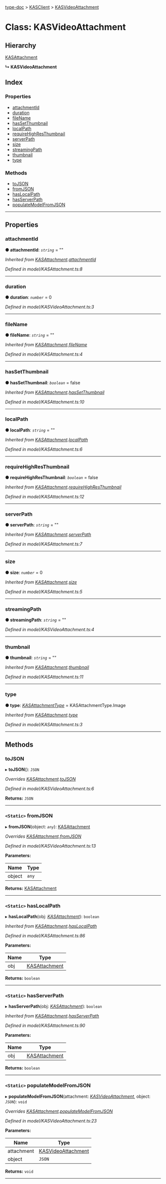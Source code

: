 [type-doc](../README.md) > [KASClient](../modules/kasclient.md) > [KASVideoAttachment](../classes/kasclient.kasvideoattachment.md)

# Class: KASVideoAttachment

## Hierarchy

 [KASAttachment](kasclient.kasattachment.md)

**↳ KASVideoAttachment**

## Index

### Properties

* [attachmentId](kasclient.kasvideoattachment.md#attachmentid)
* [duration](kasclient.kasvideoattachment.md#duration)
* [fileName](kasclient.kasvideoattachment.md#filename)
* [hasSetThumbnail](kasclient.kasvideoattachment.md#hassetthumbnail)
* [localPath](kasclient.kasvideoattachment.md#localpath)
* [requireHighResThumbnail](kasclient.kasvideoattachment.md#requirehighresthumbnail)
* [serverPath](kasclient.kasvideoattachment.md#serverpath)
* [size](kasclient.kasvideoattachment.md#size)
* [streamingPath](kasclient.kasvideoattachment.md#streamingpath)
* [thumbnail](kasclient.kasvideoattachment.md#thumbnail)
* [type](kasclient.kasvideoattachment.md#type)

### Methods

* [toJSON](kasclient.kasvideoattachment.md#tojson)
* [fromJSON](kasclient.kasvideoattachment.md#fromjson)
* [hasLocalPath](kasclient.kasvideoattachment.md#haslocalpath)
* [hasServerPath](kasclient.kasvideoattachment.md#hasserverpath)
* [populateModelFromJSON](kasclient.kasvideoattachment.md#populatemodelfromjson)

---

## Properties

<a id="attachmentid"></a>

###  attachmentId

**● attachmentId**: *`string`* = ""

*Inherited from [KASAttachment](kasclient.kasattachment.md).[attachmentId](kasclient.kasattachment.md#attachmentid)*

*Defined in model/KASAttachment.ts:8*

___
<a id="duration"></a>

###  duration

**● duration**: *`number`* = 0

*Defined in model/KASVideoAttachment.ts:3*

___
<a id="filename"></a>

###  fileName

**● fileName**: *`string`* = ""

*Inherited from [KASAttachment](kasclient.kasattachment.md).[fileName](kasclient.kasattachment.md#filename)*

*Defined in model/KASAttachment.ts:4*

___
<a id="hassetthumbnail"></a>

###  hasSetThumbnail

**● hasSetThumbnail**: *`boolean`* = false

*Inherited from [KASAttachment](kasclient.kasattachment.md).[hasSetThumbnail](kasclient.kasattachment.md#hassetthumbnail)*

*Defined in model/KASAttachment.ts:10*

___
<a id="localpath"></a>

###  localPath

**● localPath**: *`string`* = ""

*Inherited from [KASAttachment](kasclient.kasattachment.md).[localPath](kasclient.kasattachment.md#localpath)*

*Defined in model/KASAttachment.ts:6*

___
<a id="requirehighresthumbnail"></a>

###  requireHighResThumbnail

**● requireHighResThumbnail**: *`boolean`* = false

*Inherited from [KASAttachment](kasclient.kasattachment.md).[requireHighResThumbnail](kasclient.kasattachment.md#requirehighresthumbnail)*

*Defined in model/KASAttachment.ts:12*

___
<a id="serverpath"></a>

###  serverPath

**● serverPath**: *`string`* = ""

*Inherited from [KASAttachment](kasclient.kasattachment.md).[serverPath](kasclient.kasattachment.md#serverpath)*

*Defined in model/KASAttachment.ts:7*

___
<a id="size"></a>

###  size

**● size**: *`number`* = 0

*Inherited from [KASAttachment](kasclient.kasattachment.md).[size](kasclient.kasattachment.md#size)*

*Defined in model/KASAttachment.ts:5*

___
<a id="streamingpath"></a>

###  streamingPath

**● streamingPath**: *`string`* = ""

*Defined in model/KASVideoAttachment.ts:4*

___
<a id="thumbnail"></a>

###  thumbnail

**● thumbnail**: *`string`* = ""

*Inherited from [KASAttachment](kasclient.kasattachment.md).[thumbnail](kasclient.kasattachment.md#thumbnail)*

*Defined in model/KASAttachment.ts:11*

___
<a id="type"></a>

###  type

**● type**: *[KASAttachmentType](../enums/kasclient.kasattachmenttype.md)* =  KASAttachmentType.Image

*Inherited from [KASAttachment](kasclient.kasattachment.md).[type](kasclient.kasattachment.md#type)*

*Defined in model/KASAttachment.ts:3*

___

## Methods

<a id="tojson"></a>

###  toJSON

▸ **toJSON**(): `JSON`

*Overrides [KASAttachment](kasclient.kasattachment.md).[toJSON](kasclient.kasattachment.md#tojson)*

*Defined in model/KASVideoAttachment.ts:6*

**Returns:** `JSON`

___
<a id="fromjson"></a>

### `<Static>` fromJSON

▸ **fromJSON**(object: *`any`*): [KASAttachment](kasclient.kasattachment.md)

*Overrides [KASAttachment](kasclient.kasattachment.md).[fromJSON](kasclient.kasattachment.md#fromjson)*

*Defined in model/KASVideoAttachment.ts:13*

**Parameters:**

| Name | Type |
| ------ | ------ |
| object | `any` |

**Returns:** [KASAttachment](kasclient.kasattachment.md)

___
<a id="haslocalpath"></a>

### `<Static>` hasLocalPath

▸ **hasLocalPath**(obj: *[KASAttachment](kasclient.kasattachment.md)*): `boolean`

*Inherited from [KASAttachment](kasclient.kasattachment.md).[hasLocalPath](kasclient.kasattachment.md#haslocalpath)*

*Defined in model/KASAttachment.ts:86*

**Parameters:**

| Name | Type |
| ------ | ------ |
| obj | [KASAttachment](kasclient.kasattachment.md) |

**Returns:** `boolean`

___
<a id="hasserverpath"></a>

### `<Static>` hasServerPath

▸ **hasServerPath**(obj: *[KASAttachment](kasclient.kasattachment.md)*): `boolean`

*Inherited from [KASAttachment](kasclient.kasattachment.md).[hasServerPath](kasclient.kasattachment.md#hasserverpath)*

*Defined in model/KASAttachment.ts:90*

**Parameters:**

| Name | Type |
| ------ | ------ |
| obj | [KASAttachment](kasclient.kasattachment.md) |

**Returns:** `boolean`

___
<a id="populatemodelfromjson"></a>

### `<Static>` populateModelFromJSON

▸ **populateModelFromJSON**(attachment: *[KASVideoAttachment](kasclient.kasvideoattachment.md)*, object: *`JSON`*): `void`

*Overrides [KASAttachment](kasclient.kasattachment.md).[populateModelFromJSON](kasclient.kasattachment.md#populatemodelfromjson)*

*Defined in model/KASVideoAttachment.ts:23*

**Parameters:**

| Name | Type |
| ------ | ------ |
| attachment | [KASVideoAttachment](kasclient.kasvideoattachment.md) |
| object | `JSON` |

**Returns:** `void`

___

